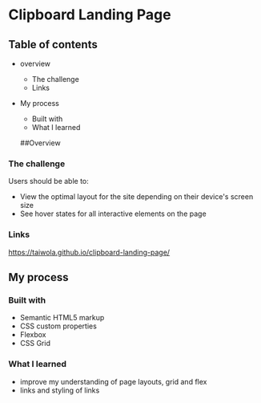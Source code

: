 # Clipboard Landing Page

## Table of contents

- overview
  - The challenge
  - Links
- My process
  - Built with
  - What I learned

  ##Overview

### The challenge

Users should be able to:

- View the optimal layout for the site depending on their device's screen size
- See hover states for all interactive elements on the page

### Links

https://taiwola.github.io/clipboard-landing-page/

## My process

### Built with

- Semantic HTML5 markup
- CSS custom properties
- Flexbox
- CSS Grid

### What I learned

- improve my understanding of page layouts, grid and flex
- links and styling of links
